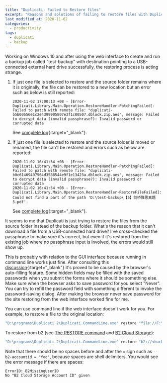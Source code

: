 ```yaml
---
title: "Duplicati: Failed to Restore files"
excerpt: "Reasons and solutions of failing to restore files with Duplicati"
last_modified_at: 2020-11-02
categories:
  - productivity
tags:
  - duplicati
  - backup
---
```


Working on Windows 10 and after using the web interface to create and run a backup job called "test-backup" with destination pointing to a USB-connected external hard drive successfully, the restoring process is acting strange.

1. If just one file is selected to restore and the source folder remains where it is originally, the file can be restored to a new location but an error such as below is still reported:

    ```
    2020-11-02 17:00:13 +08 - [Error-Duplicati.Library.Main.Operation.RestoreHandler-PatchingFailed]: Failed to patch with remote file: "duplicati-b5b00656e1c2e4399905807e3f1c00507.dblock.zip.aes", message: Failed to decrypt data (invalid passphrase?): Invalid password or corrupted data
    ```

	See [complete log](/_demo/duplicati-failed-to-download-files.json){:target="_blank"}.

2. If just one file is selected to restore and the source folder is moved or renamed, the file can't be restored and errors such as below  are reported:

    ```
    2020-11-02 16:41:54 +08 - [Error-Duplicati.Library.Main.Operation.RestoreHandler-PatchingFailed]: Failed to patch with remote file: "duplicati-b0c61469407564d3588544e9f1e13423a.dblock.zip.aes", message: Failed to decrypt data (invalid passphrase?): Invalid password or corrupted data
    2020-11-02 16:41:54 +08 - [Error-Duplicati.Library.Main.Operation.RestoreHandler-RestoreFileFailed]: Could not find a part of the path 'D:\test-backup\【5】剑桥雅思真题5.pdf'.
    ```
	See [complete log](/_demo/duplicati-failed-to-download-files-after-renaming.json){:target="_blank"}.

It seems to me that Duplicati is just trying to restore the files from the source folder instead of the backup folder. What's the reason that it can't download a file from a USB-connected hard drive? I've cross-checked the passphrase to make sure it's correct, but even if it's restored from the existing job where no passphrase input is involved, the errors would still show up.

This is probably with relation to the GUI interface because running in command line works just fine. After consulting this [discussion](https://forum.duplicati.com/t/failed-to-restore-failed-to-decrypt/10750/9?u=ivanhjc){:target="_blank"} it's proved to be caused by the browser's auto-filling feature. Some hidden fields may be filled with the saved passwords when you submit the forms where it should be something else. Make sure when the browser asks to save password for you select "Never". You can try to refill the password field with something different to invoke the password-saving dialog. After making the browser never save password for the site restoring from the web interface worked fine for me.

You can use command line if the web interface doesn't work for you. For example, to restore a file to the original location:

``` bash
"D:\programs\Duplicati 2\Duplicati.CommandLine.exe" restore "file://F:\test-backup" "<file>" --encryption-module=aes --compression-module=zip --dblock-size=50mb --passphrase="<passphrase>" --disable-module=console-password-input
```

To restore from b2 (see [The RESTORE command](https://duplicati.readthedocs.io/en/latest/04-using-duplicati-from-the-command-line/#the-restore-command) and [B2 Cloud Storage](https://duplicati.readthedocs.io/en/latest/05-storage-providers/#b2-cloud-storage)):

``` bash
"D:\programs\Duplicati 2\Duplicati.CommandLine.exe" restore "b2://<bucket>/<folder>" "<file>" --b2-accountid="<accountId>" --b2-applicationkey="<applicationKey>" --encryption-module=aes --compression-module=zip --dblock-size=50mb --passphrase="<passphrase>" --disable-module=console-password-input
```

Note that there should be no spaces before and after the `=` sign such as `--b2-accountid = "foo"`, because spaces are shell delimiters. You would see the error message if there are spaces:

```
ErrorID: B2MissingUserID
No "B2 Cloud Storage Account ID" given
```
